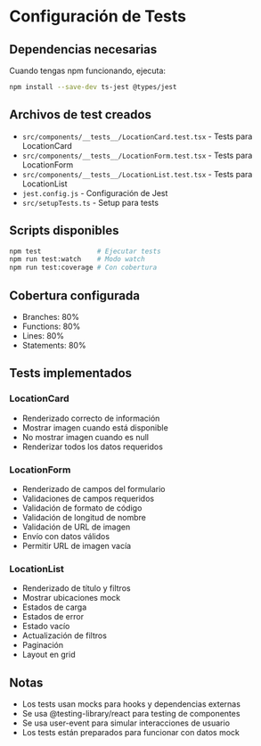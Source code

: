 # Configuración de Tests

## Dependencias necesarias

Cuando tengas npm funcionando, ejecuta:

```bash
npm install --save-dev ts-jest @types/jest
```

## Archivos de test creados

- `src/components/__tests__/LocationCard.test.tsx` - Tests para LocationCard
- `src/components/__tests__/LocationForm.test.tsx` - Tests para LocationForm  
- `src/components/__tests__/LocationList.test.tsx` - Tests para LocationList
- `jest.config.js` - Configuración de Jest
- `src/setupTests.ts` - Setup para tests

## Scripts disponibles

```bash
npm test              # Ejecutar tests
npm run test:watch    # Modo watch
npm run test:coverage # Con cobertura
```

## Cobertura configurada

- Branches: 80%
- Functions: 80% 
- Lines: 80%
- Statements: 80%

## Tests implementados

### LocationCard
- Renderizado correcto de información
- Mostrar imagen cuando está disponible
- No mostrar imagen cuando es null
- Renderizar todos los datos requeridos

### LocationForm
- Renderizado de campos del formulario
- Validaciones de campos requeridos
- Validación de formato de código
- Validación de longitud de nombre
- Validación de URL de imagen
- Envío con datos válidos
- Permitir URL de imagen vacía

### LocationList
- Renderizado de título y filtros
- Mostrar ubicaciones mock
- Estados de carga
- Estados de error
- Estado vacío
- Actualización de filtros
- Paginación
- Layout en grid

## Notas

- Los tests usan mocks para hooks y dependencias externas
- Se usa @testing-library/react para testing de componentes
- Se usa user-event para simular interacciones de usuario
- Los tests están preparados para funcionar con datos mock
